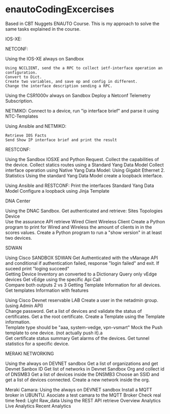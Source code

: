 # enautoCodingExcercises
Based in CBT Nuggets ENAUTO Course. This is my approach to solve the same tasks explained in the course.

IOS-XE: 

NETCONF: 

Using the IOS-XE always on Sandbox 

    Using NCCLIENT, send the a RPC to collect ietf-interface operation an configuration. 
    Convert to Dict. 
    Create two variables, and save op and config in different. 
    Change the interface description sending a RPC. 

Using the CSR1000v always on Sandbox 
    Deploy a Netconf Telemetry Subscription. 
 

NETMIKO: 
    Connect to a device, run "ip interface brief" and parse it using NTC-Templates 

Using Ansible and NETMIKO: 

    Retrieve IOS Facts 
    Send Show IP interface brief and print the result 


RESTCONF: 

Using the Sandbox IOSXE and Python Request. 
    Collect the capabilities of the device. 
    Collect statics routes using a Standard Yang Data Model 
    Collect interface operation using Native Yang Data Model: 
        Using Gigabit Ethernet 2.  
        Statistics 
    Using the standard Yang Data Model create a loopback interface. 

Using Ansible and RESTCONF: 
    Print the interfaces Standard Yang Data Model 
    Configure a loopback using Jinja Template 

DNA Center 

Using the DNAC Sandbox. 
    Get authenticated and retrieve: 
        Sites 
        Topologies 
        Device  
    Use the assurance API retrieve 
        Wired Client 
        Wireless Client 
    Create a Python program to print for Wired and Wireless the amount of clients in in the scores values. 
    Create a Python program to run a "show version" in at least two devices. 

SDWAN 

Using Cisco SANDBOX SDWAN
    Get Authenticated with the vManage API and conditional if authentication failed, response "login failed" and exit. If suceed print "loging succeed"  
    Getting Device Inventory an converted to a Dictionary 
    Query only vEdge devices 
    Get vEdge using the specific Api Call  
    Compare both outputs 2 vs 3 
    Getting Template Information for all devices. 
    Get templates Information with features 

Using Cisco Devnet reservable LAB 
    Create a user in the netadmin group. (using Admin API)  
    Change password. 
    Get a list of devices and validate the status of certificates. 
    Get a the root certificate. 
    Create a Template using the Template information.  
    Template type should be "aaa,  system-vedge, vpn-vsmart" 
    Mock the Push template to one device. (not actually push it).a  
    Get certificate status summary 
    Get alarms of the devices. 
    Get tunnel statistics for a specific device. 

MERAKI NETWORKING 

Using the always on DEVNET sandbox 
    Get a list of organizations and get Devnet Sanbox ID 
    Get list of networks in Devnet Sandbox Org and collect id of DNSMB3 
    Get a list of devices inside the DNSMB3 
    Choose an SSID and get a list of devices connected. 
    Create a new network inside the org. 
 

Meraki Camara: 
Using the always on DEVNET sandbox 
    Install a MQTT broker in UBUNTU. 
    Asociate a test camara to the MQTT Broker 
    Check real time feed: 
        Light 
        Raw_data 
    Using the REST API retrieve 
        Overview Analytics 
        Live Analytics 
        Recent Analytics 